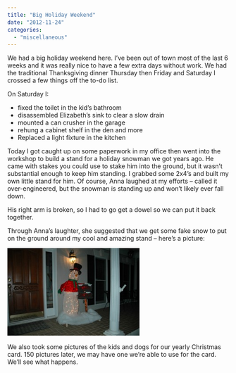 ```yaml
---
title: "Big Holiday Weekend"
date: "2012-11-24"
categories: 
  - "miscellaneous"
---
```


We had a big holiday weekend here. I’ve been out of town most of the last 6 weeks and it was really nice to have a few extra days without work. We had the traditional Thanksgiving dinner Thursday then Friday and Saturday I crossed a few things off the to-do list.

On Saturday I:

- fixed the toilet in the kid’s bathroom
- disassembled Elizabeth’s sink to clear a slow drain
- mounted a can crusher in the garage
- rehung a cabinet shelf in the den and more
- Replaced a light fixture in the kitchen

Today I got caught up on some paperwork in my office then went into the workshop to build a stand for a holiday snowman we got years ago. He came with stakes you could use to stake him into the ground, but it wasn’t substantial enough to keep him standing. I grabbed some 2x4’s and built my own little stand for him. Of course, Anna laughed at my efforts – called it over-engineered, but the snowman is standing up and won’t likely ever fall down.

His right arm is broken, so I had to go get a dowel so we can put it back together.

Through Anna’s laughter, she suggested that we get some fake snow to put on the ground around my cool and amazing stand – here’s a picture:

[![Snowman](images/DSC_6419-300x199.jpg "Snowman")](http://www.thewargos.com/wp-content/uploads/2012/11/DSC_6419.jpg)

We also took some pictures of the kids and dogs for our yearly Christmas card. 150 pictures later, we may have one we’re able to use for the card. We’ll see what happens.
